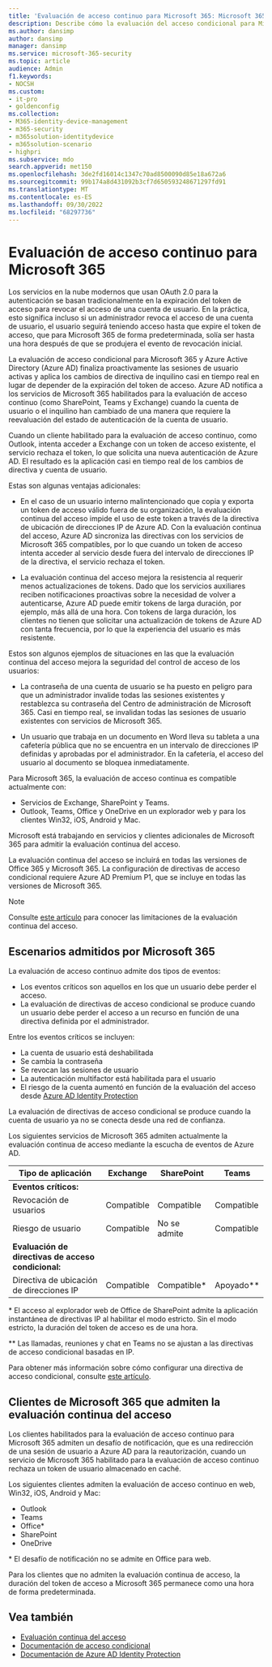 ```yaml
---
title: 'Evaluación de acceso continuo para Microsoft 365: Microsoft 365 para empresas'
description: Describe cómo la evaluación del acceso condicional para Microsoft 365 y Azure AD finaliza proactivamente las sesiones de usuario activas y aplica los cambios de directiva de inquilino casi en tiempo real.
ms.author: dansimp
author: dansimp
manager: dansimp
ms.service: microsoft-365-security
ms.topic: article
audience: Admin
f1.keywords:
- NOCSH
ms.custom:
- it-pro
- goldenconfig
ms.collection:
- M365-identity-device-management
- m365-security
- m365solution-identitydevice
- m365solution-scenario
- highpri
ms.subservice: mdo
search.appverid: met150
ms.openlocfilehash: 3de2fd16014c1347c70ad8500090d85e18a672a6
ms.sourcegitcommit: 99b174a8d431092b3cf7d650593248671297fd91
ms.translationtype: MT
ms.contentlocale: es-ES
ms.lasthandoff: 09/30/2022
ms.locfileid: "68297736"
---
```

# <a name="continuous-access-evaluation-for-microsoft-365"></a>Evaluación de acceso continuo para Microsoft 365

Los servicios en la nube modernos que usan OAuth 2.0 para la autenticación se basan tradicionalmente en la expiración del token de acceso para revocar el acceso de una cuenta de usuario. En la práctica, esto significa incluso si un administrador revoca el acceso de una cuenta de usuario, el usuario seguirá teniendo acceso hasta que expire el token de acceso, que para Microsoft 365 de forma predeterminada, solía ser hasta una hora después de que se produjera el evento de revocación inicial.

La evaluación de acceso condicional para Microsoft 365 y Azure Active Directory (Azure AD) finaliza proactivamente las sesiones de usuario activas y aplica los cambios de directiva de inquilino casi en tiempo real en lugar de depender de la expiración del token de acceso. Azure AD notifica a los servicios de Microsoft 365 habilitados para la evaluación de acceso continuo (como SharePoint, Teams y Exchange) cuando la cuenta de usuario o el inquilino han cambiado de una manera que requiere la reevaluación del estado de autenticación de la cuenta de usuario.

Cuando un cliente habilitado para la evaluación de acceso continuo, como Outlook, intenta acceder a Exchange con un token de acceso existente, el servicio rechaza el token, lo que solicita una nueva autenticación de Azure AD. El resultado es la aplicación casi en tiempo real de los cambios de directiva y cuenta de usuario.

Estas son algunas ventajas adicionales:

- En el caso de un usuario interno malintencionado que copia y exporta un token de acceso válido fuera de su organización, la evaluación continua del acceso impide el uso de este token a través de la directiva de ubicación de direcciones IP de Azure AD. Con la evaluación continua del acceso, Azure AD sincroniza las directivas con los servicios de Microsoft 365 compatibles, por lo que cuando un token de acceso intenta acceder al servicio desde fuera del intervalo de direcciones IP de la directiva, el servicio rechaza el token.

- La evaluación continua del acceso mejora la resistencia al requerir menos actualizaciones de tokens. Dado que los servicios auxiliares reciben notificaciones proactivas sobre la necesidad de volver a autenticarse, Azure AD puede emitir tokens de larga duración, por ejemplo, más allá de una hora. Con tokens de larga duración, los clientes no tienen que solicitar una actualización de tokens de Azure AD con tanta frecuencia, por lo que la experiencia del usuario es más resistente.

Estos son algunos ejemplos de situaciones en las que la evaluación continua del acceso mejora la seguridad del control de acceso de los usuarios:

- La contraseña de una cuenta de usuario se ha puesto en peligro para que un administrador invalide todas las sesiones existentes y restablezca su contraseña del Centro de administración de Microsoft 365. Casi en tiempo real, se invalidan todas las sesiones de usuario existentes con servicios de Microsoft 365.

- Un usuario que trabaja en un documento en Word lleva su tableta a una cafetería pública que no se encuentra en un intervalo de direcciones IP definidas y aprobadas por el administrador. En la cafetería, el acceso del usuario al documento se bloquea inmediatamente.

Para Microsoft 365, la evaluación de acceso continua es compatible actualmente con:

- Servicios de Exchange, SharePoint y Teams.
- Outlook, Teams, Office y OneDrive en un explorador web y para los clientes Win32, iOS, Android y Mac.

Microsoft está trabajando en servicios y clientes adicionales de Microsoft 365 para admitir la evaluación continua del acceso.

La evaluación continua del acceso se incluirá en todas las versiones de Office 365 y Microsoft 365. La configuración de directivas de acceso condicional requiere Azure AD Premium P1, que se incluye en todas las versiones de Microsoft 365.

> [!NOTE]
> Consulte [este artículo](/azure/active-directory/conditional-access/concept-continuous-access-evaluation#limitations) para conocer las limitaciones de la evaluación continua del acceso.

## <a name="scenarios-supported-by-microsoft-365"></a>Escenarios admitidos por Microsoft 365

La evaluación de acceso continuo admite dos tipos de eventos:

- Los eventos críticos son aquellos en los que un usuario debe perder el acceso.
- La evaluación de directivas de acceso condicional se produce cuando un usuario debe perder el acceso a un recurso en función de una directiva definida por el administrador.

Entre los eventos críticos se incluyen:

- La cuenta de usuario está deshabilitada
- Se cambia la contraseña
- Se revocan las sesiones de usuario
- La autenticación multifactor está habilitada para el usuario
- El riesgo de la cuenta aumentó en función de la evaluación del acceso desde [Azure AD Identity Protection](/azure/active-directory/identity-protection/overview-identity-protection)

La evaluación de directivas de acceso condicional se produce cuando la cuenta de usuario ya no se conecta desde una red de confianza.

Los siguientes servicios de Microsoft 365 admiten actualmente la evaluación continua de acceso mediante la escucha de eventos de Azure AD.

|Tipo de aplicación|Exchange|SharePoint|Teams|
|---|---|---|---|
|**Eventos críticos:**||||
|Revocación de usuarios|Compatible|Compatible|Compatible|
|Riesgo de usuario|Compatible|No se admite|Compatible|
|**Evaluación de directivas de acceso condicional:**||||
|Directiva de ubicación de direcciones IP|Compatible|Compatible\*|Apoyado\**|

\* El acceso al explorador web de Office de SharePoint admite la aplicación instantánea de directivas IP al habilitar el modo estricto. Sin el modo estricto, la duración del token de acceso es de una hora.

\** Las llamadas, reuniones y chat en Teams no se ajustan a las directivas de acceso condicional basadas en IP.

Para obtener más información sobre cómo configurar una directiva de acceso condicional, consulte [este artículo](/azure/active-directory/conditional-access/overview).

## <a name="microsoft-365-clients-supporting-continuous-access-evaluation"></a>Clientes de Microsoft 365 que admiten la evaluación continua del acceso

Los clientes habilitados para la evaluación de acceso continuo para Microsoft 365 admiten un desafío de notificación, que es una redirección de una sesión de usuario a Azure AD para la reautorización, cuando un servicio de Microsoft 365 habilitado para la evaluación de acceso continuo rechaza un token de usuario almacenado en caché.

Los siguientes clientes admiten la evaluación de acceso continuo en web, Win32, iOS, Android y Mac:

- Outlook
- Teams
- Office\*
- SharePoint
- OneDrive

\* El desafío de notificación no se admite en Office para web.

Para los clientes que no admiten la evaluación continua de acceso, la duración del token de acceso a Microsoft 365 permanece como una hora de forma predeterminada.

## <a name="see-also"></a>Vea también

- [Evaluación continua del acceso](/azure/active-directory/conditional-access/concept-continuous-access-evaluation)
- [Documentación de acceso condicional](/azure/active-directory/conditional-access/overview)
- [Documentación de Azure AD Identity Protection](/azure/active-directory/identity-protection/overview-identity-protection)
